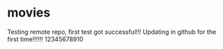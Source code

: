 # movies
Testing remote repo, first test got successful!!!
Updating in github for the first time!!!!!!
12345678910

